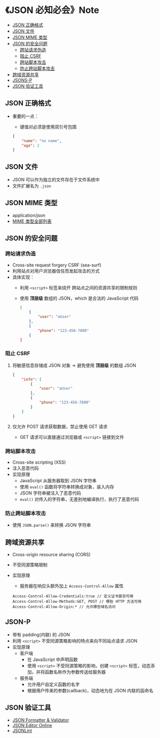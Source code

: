 # 《JSON 必知必会》Note

- [JSON 正确格式](#json-正确格式)
- [JSON 文件](#json-文件)
- [JSON MIME 类型](#json-mime-类型)
- [JSON 的安全问题](#json-的安全问题)
	- [跨站请求伪造](#跨站请求伪造)
	- [阻止 CSRF](#阻止-csrf)
	- [跨站脚本攻击](#跨站脚本攻击)
	- [防止跨站脚本攻击](#防止跨站脚本攻击)
- [跨域资源共享](#跨域资源共享)
- [JSONS-P](#json-p)
- [JSON 验证工具](#json-验证工具)

## JSON 正确格式

- 重要的一点：
	- 键值对必须是使用双引号包围

	```json
	{
		"name": "no name",
		"age": 2
	}
	```
	
## JSON 文件

- JSON 可以作为独立的文件存在于文件系统中
- 文件扩展名为 `.json`

## JSON MIME 类型

- application/json
- [MIME 类型全部列表](https://www.iana.org/assignments/media-types/media-types.xhtml)

## JSON 的安全问题

### 跨站请求伪造

- Cross-site request forgery CSRF (sea-surf)
- 利用站点对用户浏览器信任而发起攻击的方式
- 具体实现：
	- 利用 `<script>` 标签来绕开 跨站点之间的资源共享的限制规则
	- 使用 **顶层级** 数组的 JSON，which 是合法的 JavaScript 代码
		
		```json
		[
			{
				"user": "aUser"
			},
			{
				"phone": "123-456-7890"
			{
		]
		```
		
### 阻止 CSRF

1. 将敏感信息存储成 JSON 对象 -> 避免使用 **顶层级** 的数组 JSON
	
	```json
	{
		"info": [
			{
				"user": "aUser"
			},
			{
				"phone": "123-456-7890"
			}
		]
	}
	```

2. 仅允许 POST 请求获取数据，禁止使用 GET 请求
	- GET 请求可以直接通过浏览器或 `<script>` 链接到文件


### 跨站脚本攻击

- Cross-site scripting (XSS)
- 注入恶意代码
- 实现原理
	- JavaScript 从服务器取到 JSON 字符串
	- 使用 `eval()` 函数将字符串转换成对象，装入内存
	- JSON 字符串被注入了恶意代码
	- `eval()` 对传入的字符串，无差别地编译执行，执行了恶意代码

### 防止跨站脚本攻击

- 使用 `JSON.parse()` 来转换 JSON 字符串

## 跨域资源共享

- Cross-origin resource sharing (CORS)
- 不受同源策略限制
- 实现原理
	- 服务器在响应头额外加上 `Access-Control-Allow` 属性

	```
	Access-Control-Allow-Credentials:true // 定义证书是否可用
	Access-Control-Allow-Methods:GET, POST // 哪些 HTTP 方法可用
	Access-Control-Allow-Origin:* // 允许哪些域名访问
	```
	
## JSON-P
	
- 带有 padding(内联) 的 JSON
- 利用 `<script>` 不受同源策略影响的特点来向不同站点请求 JSON
- 实现原理 
	- 客户端
		- 在 JavaScript 中声明函数
		- 使用 `<script>` 不受同源策略的影响，创建 `<script>` 标签，动态添加，并将函数名称作为参数传送给服务器
	- 服务端
		- 允许用户自定义函数的名字
		- 根据用户传来的参数(callback)，动态地为在 JSON 内联的函命名 

## JSON 验证工具

- [JSON Formatter & Validator](https://jsonformatter.curiousconcept.com/)
- [JSON Editor Online](http://www.jsoneditoronline.org/)
- [JSONLint](http://jsonlint.com/)

